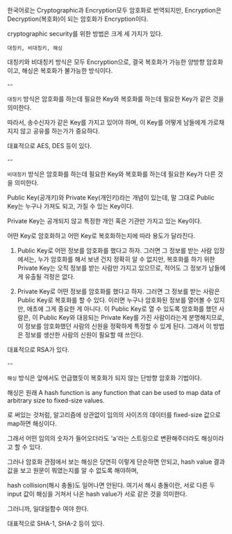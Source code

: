 한국어로는 Cryptographic과 Encryption모두 암호화로 번역되지만, Encryption은 Decryption(복호화)이 되는 암호화가 Encryption이다.

cryptographic security를 위한 방법은 크게 세 가지가 있다.

```대칭키, 비대칭키, 해싱```

대칭키와 비대칭키 방식은 모두 Encryption으로, 결국 복호화가 가능한 양방향 암호화이고, 해싱은 복호화가 불가능한 방식이다.

--

```대칭키``` 방식은 암호화를 하는데 필요한 Key와 복호화를 하는데 필요한 Key가 같은 것을 의미한다.

따라서, 송수신자가 같은 Key를 가지고 있어야 하며, 이 Key를 어떻게 남들에게 가로채지지 않고 공유를 하는가가 중요하다.

대표적으로 AES, DES 등이 있다.

--

```비대칭키``` 방식은 암호화를 하는데 필요한 Key와 복호화를 하는데 필요한 Key가 다른 것을 의미한다.

Public Key(공개키)와 Private Key(개인키)라는 개념이 있는데, 말 그대로 Public Key는 누구나 가져도 되고, 가질 수 있는 Key이다.

Private Key는 공개되지 않고 특정한 개인 혹은 기관만 가지고 있는 Key이다.

어떤 Key로 암호화하고 어떤 Key로 복호화하는지에 따라 용도가 달라진다.

1. Public Key로 어떤 정보를 암호화를 했다고 하자. 그러면 그 정보를 받는 사람 입장에서는, 누가 암호화를 해서 보낸 건지 정확히 알 수 없지만,
복호화를 하기 위한 Private Key는 오직 정보를 받는 사람만 가지고 있으므로, 적어도 그 정보가 남들에게 유출될 걱정은 없다.

2. Private Key로 어떤 정보를 암호화를 했다고 하자. 그러면 그 정보를 받는 사람은 Public Key로 복호화를 할 수 있다. 이러면 누구나 암호화된 정보를
열어볼 수 있지만, 애초에 그게 중요한 게 아니다. 이 Public Key로 열 수 있도록 암호화를 했던 사람은, 이 Public Key와 대응되는 Private Key를 가진 사람이라는게
분명해지므로, 이 정보를 암호화했던 사람의 신원을 정확하게 특정할 수 있게 된다. 그래서 이 방법은 정보를 생산한 사람의 신원이 필요할 때 쓰인다.

대표적으로 RSA가 있다.

--

```해싱``` 방식은 앞에서도 언급했듯이 복호화가 되지 않는 단방향 암호화 기법이다.

해싱은 원래 A hash function is any function that can be used to map data of arbitrary size to fixed-size values.

로 써있는 것처럼, 알고리즘에 상관없이 임의의 사이즈의 데이터를 fixed-size 값으로 map하면 해싱이다.

그래서 어떤 임의의 숫자가 들어오더라도 'a'라는 스트링으로 변환해주더라도 해싱이라고 할 수 있다. 

그러나 암호화 관점에서 보는 해싱은 당연히 이렇게 단순하면 안되고, hash value 결과 값을 보고 원문이 뭐였는지를 알 수 없도록 해야하며,

hash collision(해시 충돌)도 일어나면 안된다. 여기서 해시 충돌이란, 서로 다른 두 input 값이 해싱을 거쳐서 나온 hash value가 서로 같은 것을 의미한다.

그러니까, 일대일함수 여야 한다.

대표적으로 SHA-1, SHA-2 등이 있다.
